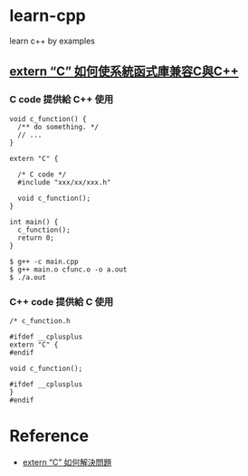 # learn-cpp
learn c++ by examples



## [extern “C” 如何使系統函式庫兼容C與C++](https://hackmd.io/@rhythm/HyOxzDkmD)
### C code 提供給 C++ 使用
```
void c_function() {
  /** do something. */
  // ...
}

extern "C" {

  /* C code */
  #include "xxx/xx/xxx.h"

  void c_function();
}

int main() {
  c_function();
  return 0;
}
```

```shell
$ g++ -c main.cpp
$ g++ main.o cfunc.o -o a.out
$ ./a.out
```

### C++ code 提供給 C 使用
```
/* c_function.h

#ifdef __cplusplus
extern "C" {
#endif

void c_function();

#ifdef __cplusplus
}
#endif
```



# Reference
- [extern “C” 如何解決問題](https://hackmd.io/@rhythm/HyOxzDkmD)